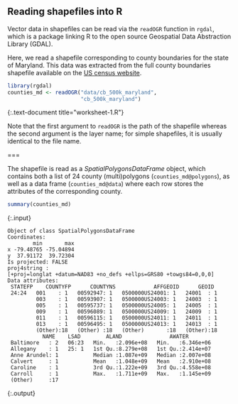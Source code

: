 ---
---

## Reading shapefiles into R 

Vector data in shapefiles can be read via the `readOGR` function in `rgdal`,
which is a package linking R to the open source Geospatial Data Abstraction 
Library (GDAL).

Here, we read a shapefile corresponding to county boundaries for the state 
of Maryland. This data was extracted from the full county boundaries
shapefile available on the [US census website](https://www.census.gov/geo/maps-data/data/cbf/cbf_counties.html).


~~~r
library(rgdal)
counties_md <- readOGR("data/cb_500k_maryland", 
                       "cb_500k_maryland")
~~~
{:.text-document title="worksheet-1.R"}

Note that the first argument to `readOGR` is the path of the shapefile 
whereas the second argument is the layer name; for simple shapefiles, it is
usually identical to the file name.

===

The shapefile is read as a *SpatialPolygonsDataFrame* object, which contains
both a list of 24 county (multi)polygons (`counties_md@polygons`), as well as a
data frame (`counties_md@data`) where each row stores the attributes of the
corresponding county.


~~~r
summary(counties_md)
~~~
{:.input}
~~~
Object of class SpatialPolygonsDataFrame
Coordinates:
        min       max
x -79.48765 -75.04894
y  37.91172  39.72304
Is projected: FALSE 
proj4string :
[+proj=longlat +datum=NAD83 +no_defs +ellps=GRS80 +towgs84=0,0,0]
Data attributes:
 STATEFP    COUNTYFP      COUNTYNS            AFFGEOID      GEOID   
 24:24   001    : 1   00592947: 1   0500000US24001: 1   24001  : 1  
         003    : 1   00593907: 1   0500000US24003: 1   24003  : 1  
         005    : 1   00595737: 1   0500000US24005: 1   24005  : 1  
         009    : 1   00596089: 1   0500000US24009: 1   24009  : 1  
         011    : 1   00596115: 1   0500000US24011: 1   24011  : 1  
         013    : 1   00596495: 1   0500000US24013: 1   24013  : 1  
         (Other):18   (Other) :18   (Other)       :18   (Other):18  
           NAME    LSAD        ALAND               AWATER         
 Baltimore   : 2   06:23   Min.   :2.096e+08   Min.   :6.346e+06  
 Allegany    : 1   25: 1   1st Qu.:8.279e+08   1st Qu.:2.414e+07  
 Anne Arundel: 1           Median :1.087e+09   Median :2.007e+08  
 Calvert     : 1           Mean   :1.048e+09   Mean   :2.910e+08  
 Caroline    : 1           3rd Qu.:1.222e+09   3rd Qu.:4.558e+08  
 Carroll     : 1           Max.   :1.711e+09   Max.   :1.145e+09  
 (Other)     :17                                                  
~~~
{:.output}
